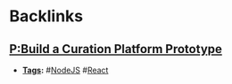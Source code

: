 
# Backlinks
## [P:Build a Curation Platform Prototype](<P:Build a Curation Platform Prototype.md>)
- **[Tags](<Tags.md>):** #[NodeJS](<NodeJS.md>) #[React](<React.md>)

